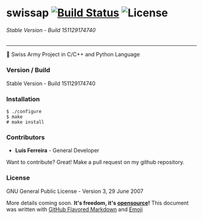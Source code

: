 # swissap [![Build Status](https://travis-ci.org/ljmf00/swissap.svg?branch=master)](https://travis-ci.org/ljmf00/swissap) ![License](https://img.shields.io/badge/License-GNU_GPLv3-lightgrey.svg)
###### Stable Version - Build 151129174740
------------------------------------------
:ghost: Swiss Army Project in C/C++ and Python Language

### Version / Build
Stable Version - Build 151129174740

### Installation
```shell
$ ./configure
$ make
# make install
```

### Contributors
 - **Luís Ferreira** - General Developer

Want to contribute? Great! Make a pull request on my github repository.

### License
GNU General Public License - Version 3, 29 June 2007

More details coming soon. **It's freedom, it's [opensource](https://opensource.org/)!**
This document was written with [GitHub Flavored Markdown](https://guides.github.com/features/mastering-markdown/) and [Emoji](http://www.emoji-cheat-sheet.com/)
